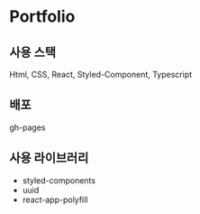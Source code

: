 # Portfolio

## 사용 스택
Html, CSS, React, Styled-Component, Typescript

## 배포
gh-pages

## 사용 라이브러리
- styled-components
- uuid
- react-app-polyfill